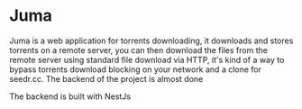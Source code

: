 # Juma
Juma is a web application for torrents downloading, it downloads and stores torrents on a remote server, you can then download the files from the remote server using standard file download via HTTP, it's kind of a way to bypass torrents download blocking on your network and a clone for seedr.cc. The backend of the project is almost done

The backend is built with NestJs
